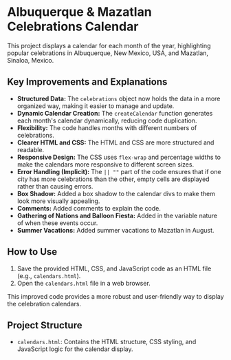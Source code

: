 # Albuquerque & Mazatlan Celebrations Calendar

This project displays a calendar for each month of the year, highlighting popular celebrations in Albuquerque, New Mexico, USA, and Mazatlan, Sinaloa, Mexico.

## Key Improvements and Explanations

* **Structured Data:** The `celebrations` object now holds the data in a more organized way, making it easier to manage and update.
* **Dynamic Calendar Creation:** The `createCalendar` function generates each month's calendar dynamically, reducing code duplication.
* **Flexibility:** The code handles months with different numbers of celebrations.
* **Clearer HTML and CSS:** The HTML and CSS are more structured and readable.
* **Responsive Design:** The CSS uses `flex-wrap` and percentage widths to make the calendars more responsive to different screen sizes.
* **Error Handling (Implicit):** The `|| ""` part of the code ensures that if one city has more celebrations than the other, empty cells are displayed rather than causing errors.
* **Box Shadow:** Added a box shadow to the calendar divs to make them look more visually appealing.
* **Comments:** Added comments to explain the code.
* **Gathering of Nations and Balloon Fiesta:** Added in the variable nature of when these events occur.
* **Summer Vacations:** Added summer vacations to Mazatlan in August.

## How to Use

1.  Save the provided HTML, CSS, and JavaScript code as an HTML file (e.g., `calendars.html`).
2.  Open the `calendars.html` file in a web browser.

This improved code provides a more robust and user-friendly way to display the celebration calendars.

## Project Structure

* `calendars.html`: Contains the HTML structure, CSS styling, and JavaScript logic for the calendar display.
